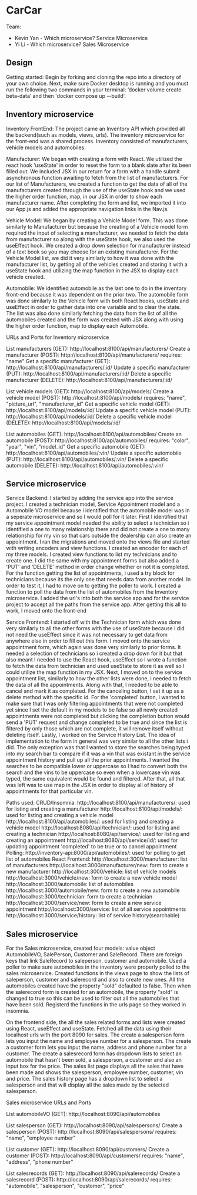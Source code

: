 # CarCar

Team:

* Kevin Yan - Which microservice? Service Microservice
* Yi Li - Which microservice? Sales Microservice

## Design
Getting started:
Begin by forking and cloning the repo into a directory of your own choice.
Next, make sure Docker desktop is running and you must run the following two commands in your terminal:
    ‘docker volume create beta-data’ and then 'docker compose up --build'.

## Inventory microservice
Inventory FrontEnd:
The project came an Inventory API which provided all the backend(such as models, views, urls). The inventory microservice for the front-end was a shared process. Inventory consisted of manufacturers, vehicle models and automobiles.

Manufacturer:
We began with creating a form with React. We utilized the react hook 'useState' in order to reset the form to a blank slate after its been filled out. We included JSX in our return for a form with a handle submit asynchronous function awaiting to fetch from the list of manufacturers. For our list of Manufacturers, we created a function to get the data of all of the manufacturers created through the use of the useState hook and we used the higher order function, map, in our JSX in order to show each manufacturer name. After completing the form and list, we imported it into our App.js and added the appropriate navigation links in the Nav.js.

Vehicle Model:
We began by creating a Vehicle Model form. This was done similarly to Manufacturer but because the creating of a Vehicle model form required the input of selecting a manufacturer, we needed to fetch the data from manufacturer so along with the useState hook, we also used the useEffect hook. We created a drop down selection for manufacturer instead of a text book so you may choose for an existing manufacturer. For the Vehicle Model list, we did it very similarly to how it was done with the manufacturer list, by getting all of the vehicles created and storing it with a useState hook and utilizing the map function in the JSX to display each vehicle created.

Automobile:
We identified automobile as the last one to do in the inventory front-end because it was dependent on the prior two. The automobile form was done similarly to the Vehicle form with both React hooks, useState and useEffect in order to gather data into one variable and to clear the state. The list was also done similarly fetching the data from the list of all the automobiles created and the form was created with JSX along with using the higher order function, map to display each Automobile.

URLs and Ports for Inventory microservice

List manufacturers (GET): http://localhost:8100/api/manufacturers/
Create a manufacturer (POST): http://localhost:8100/api/manufacturers/
    requires: "name"
Get a specific manufacturer (GET): http://localhost:8100/api/manufacturers/:id/
Update a specific manufacturer (PUT):	http://localhost:8100/api/manufacturers/:id/
Delete a specific manufacturer (DELETE): http://localhost:8100/api/manufacturers/:id/

List vehicle models (GET): http://localhost:8100/api/models/
Create a vehicle model (POST): http://localhost:8100/api/models/
    requires: "name", "picture_url", "manufacturer_id"
Get a specific vehicle model (GET): http://localhost:8100/api/models/:id/
Update a specific vehicle model (PUT): http://localhost:8100/api/models/:id/
Delete a specific vehicle model (DELETE): http://localhost:8100/api/models/:id/

List automobiles (GET): http://localhost:8100/api/automobiles/
Create an automobile (POST): http://localhost:8100/api/automobiles/
    requires: "color", "year", "vin", "model_id"
Get a specific automobile (GET): http://localhost:8100/api/automobiles/:vin/
Update a specific automobile (PUT): http://localhost:8100/api/automobiles/:vin/
Delete a specific automobile (DELETE): http://localhost:8100/api/automobiles/:vin/

## Service microservice
Service Backend:
I started by adding the service app into the service project. I created a technician model, Service Appointment model and a Automobile VO model because i identified that the automobile model was in a seperate microservice and so I would poll for it later. First I identified that my service appointment model needed the ability to select a technician so i identified a one to many relationship there and did not create a one to many relationship for my vin so that cars outside the dealership can also create an appointment. I ran the migrations and moved onto the views file and started with writing encoders and view functions. I created an encoder for each of my three models. I created view functions to list my technicians and to create one. I did the same with my appointment forms but also added a 'PUT' and 'DELETE' method in order change whether or not it is completed. For the function getting the list of appointments, i used a try block for technicians because its the only one that needs data from another model. In order to test it, I had to move on to getting the poller to work. I created a function to poll the data from the list of automobiles from the Inventory microservice. I added the url's into both the service app and for the service project to accept all the paths from the service app. After getting this all to work, I moved onto the front-end

Service Frontend:
I started off with the Technician form which was done very similarly to all the other forms with the use of useState because I did not need the useEffect since it was not necessary to get data from anywhere else in order to fill out this form. I moved onto the service appointment form, which again was done very similarly to prior forms. It needed a selection of technicians so i created a drop down for it but that also meant I needed to use the React hook, useEffect so I wrote a function to fetch the data from technician and used useState to store it as well so I could utilize the map function in my JSX. Next, I moved on to the service appointment list, similarly to how the other lists were done, i needed to fetch the data of all the appointments. Along with that, I needed to be able to cancel and mark it as completed. For the canceling button, I set it up as a delete method with the specific id. For the 'completed' button, I wanted to make sure that I was only filtering appointments that were not completed yet since I set the default in my models to be false so all newly created appointments were not completed but clicking the completion button would send a 'PUT' request and change completed to be true and since the list is filtered by only those which are not complete, it will remove itself without deleting itself. Lastly, I worked on the Service History List. The idea of implementation to the form in general was very similar to all the other lists i did. The only exception was that I wanted to store the searches being typed into my search bar to compare if it was a vin that was existant in the service appointment history and pull up all the prior appointments. I wanted the searches to be compatible lower or uppercase so I had to convert both the search and the vins to be uppercase so even when a lowercase vin was typed, the same equivalent would be found and filtered. After that, all that was left was to use map in the JSX in order to display all of history of appointments for that particular vin.

Paths used:
CRUD/Insomnia:
http://localhost:8100/api/manufacturers/: used for listing and creating a manufacturer
http://localhost:8100/api/models/: used for listing and creating a vehicle model
http://localhost:8100/api/automobiles/: used for listing and creating a vehicle model
http://localhost:8080/api/technician/: used for listing and creating a technician
http://localhost:8080/api/service/: used for listing and creating an appointment
http://localhost:8080/api/service/id/: used for updating appointment 'completed' to be true or to cancel appointment
Polling:
http://inventory-api:8000/api/automobiles/: used for polling to get list of automobiles
React Frontend:
http://localhost:3000/manufacturer: list of manufacturers
http://localhost:3000/manufacturer/new: form to create a new manufacturer
http://localhost:3000/vehicle: list of vehicle models
http://localhost:3000/vehicle/new: form to create a new vehicle model
http://localhost:3000/automobile: list of automobiles
http://localhost:3000/automobile/new: form to create a new automobile
http://localhost:3000/technician: form to create a technician
http://localhost:3000/service/new: form to create a new service appointment
http://localhost:3000/service: list of all service appointments
http://localhost:3000/service/history: list of service history(searchable)
## Sales microservice

For the Sales microservice, created four models: value object AutomobileVO, SalePerson, Customer and SaleRecord. There are foreign keys that link SaleRecord to saleperson, customer and automobile. Used a poller to make sure automobiles in the inventory were properly polled to the sales microservice. Created functions in the views page to show the lists of saleperson, customer and salerecord and also to create new ones. All the automobiles created have the property "sold" defaulted to false. Then when the salerecord form is created for an automobile, the property "sold" is changed to true so this can be used to filter out all the automobiles that have been sold. Registerd the functions in the urls page so they worked in insomnia.

On the frontend side, the all the sales related forms and lists were created using React, useEffect and useState. Fetched all the data using their localhost urls with the port 8090 for sales. The create a salesperson form lets you input the name and employee number for a salesperson. The create a customer form lets you input the name, address and phone number for a customer. The create a salesrecord form has dropdown lists to select an automobile that hasn't been sold, a salesperson, a customer and also an input box for the price. The sales list page displays all the sales that have been made and shows the salesperson, employee number, customer, vin and price. The sales history page has a dropdown list to select a salesperson and that will display all the sales made by the selected salesperson.

Sales microservice URLs and Ports

List automobileVO (GET): http://localhost:8090/api/automobiles

List salesperson (GET): http://localhost:8090/api/salespersons/
Create a salesperson (POST): http://localhost:8090/api/salespersons/
    requires: "name", "employee number"

List customer (GET): http://localhost:8090/api/customers/
Create a customer (POST): http://localhost:8090/api/customers/
    requires: "name", "address", "phone number"

List salesrecords (GET): http://localhost:8090/api/salerecords/
Create a salesrecord (POST): http://localhost:8090/api/salerecords/
    requires: "automobile", "salesperson", "customer", "price"
